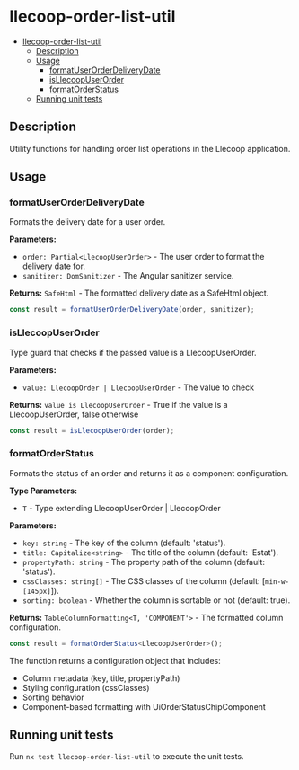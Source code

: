 # llecoop-order-list-util

- [llecoop-order-list-util](#llecoop-order-list-util)
  - [Description](#description)
  - [Usage](#usage)
    - [formatUserOrderDeliveryDate](#formatuserorderdeliverydate)
    - [isLlecoopUserOrder](#isllecoopuserorder)
    - [formatOrderStatus](#formatorderstatus)
  - [Running unit tests](#running-unit-tests)

## Description

Utility functions for handling order list operations in the Llecoop application.

## Usage

### formatUserOrderDeliveryDate

Formats the delivery date for a user order.

**Parameters:**

- `order: Partial<LlecoopUserOrder>` - The user order to format the delivery date for.
- `sanitizer: DomSanitizer` - The Angular sanitizer service.

**Returns:** `SafeHtml` - The formatted delivery date as a SafeHtml object.

```typescript
const result = formatUserOrderDeliveryDate(order, sanitizer);
```

### isLlecoopUserOrder

Type guard that checks if the passed value is a LlecoopUserOrder.

**Parameters:**

- `value: LlecoopOrder | LlecoopUserOrder` - The value to check

**Returns:** `value is LlecoopUserOrder` - True if the value is a LlecoopUserOrder, false otherwise

```typescript
const result = isLlecoopUserOrder(order);
```

### formatOrderStatus

Formats the status of an order and returns it as a component configuration.

**Type Parameters:**

- `T` - Type extending LlecoopUserOrder | LlecoopOrder

**Parameters:**

- `key: string` - The key of the column (default: 'status').
- `title: Capitalize<string>` - The title of the column (default: 'Estat').
- `propertyPath: string` - The property path of the column (default: 'status').
- `cssClasses: string[]` - The CSS classes of the column (default: [`min-w-[145px]`]).
- `sorting: boolean` - Whether the column is sortable or not (default: true).

**Returns:** `TableColumnFormatting<T, 'COMPONENT'>` - The formatted column configuration.

```typescript
const result = formatOrderStatus<LlecoopUserOrder>();
```

The function returns a configuration object that includes:

- Column metadata (key, title, propertyPath)
- Styling configuration (cssClasses)
- Sorting behavior
- Component-based formatting with UiOrderStatusChipComponent

## Running unit tests

Run `nx test llecoop-order-list-util` to execute the unit tests.
